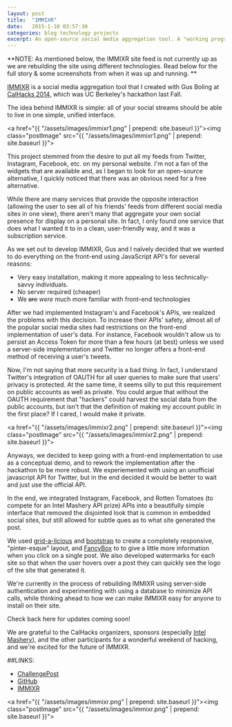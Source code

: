 ```yaml
---
layout: post
title:  "IMMIXR"
date:   2015-1-10 03:57:30
categories: blog technology projects
excerpt: An open-source social media aggregation tool. A "working progress."
---
```


**NOTE: As mentioned below, the IMMIXR site feed is not currently up as we are rebuilding the site using different technologies. Read below for the full story & some screenshots from when it was up and running. **

[IMMIXR](http://immixr.me) is a social media aggregation tool that I created with Gus Boling at [CalHacks 2014,](http://www.calhacks.io) which was UC Berkeley's hackathon last Fall.  

The idea behind IMMIXR is simple: all of your social streams should be able to live in one simple, unified interface. 

<a href="{{ "/assets/images/immixr1.png" | prepend: site.baseurl }}"><img class="postImage" src="{{ "/assets/images/immixr1.png" | prepend: site.baseurl }}"></a>

This project stemmed from the desire to put all my feeds from Twitter, Instagram, Facebook, etc. on my personal website. I'm not a fan of the widgets that are available and, as I began to look for an open-source alternative, I quickly noticed that there was an obvious need for a free alternative.

While there are many services that provide the opposite interaction (allowing the user to see all of his friends' feeds from different social media sites in one view), there aren't many that aggregate your own social presence for display on a personal site. In fact, I only found one service that does what I wanted it to in a clean, user-friendly way, and it was a subscription service.

As we set out to develop IMMIXR, Gus and I na&#239;vely decided that we wanted to do everything on the front-end using JavaScript API's for several reasons: 

- Very easy installation, making it more appealing to less technically-savvy individuals. 
- No server required (cheaper)
- We ~~are~~ *were* much more familiar with front-end technologies

After we had implemented Instagram's and Facebook's APIs, we realized the problems with this decision. To increase their APIs' safety, almost all of the popular social media sites had restrictions on the front-end implementation of user's data. For instance, Facebook wouldn't allow us to persist an Access Token for more than a few hours (at best) unless we used a server-side implementation and Twitter no longer offers a front-end method of receiving a user's tweets. 

Now, I'm not saying that more security is a bad thing. In fact, I understand Twitter's integration of OAUTH for all user queries to make sure that users' privacy is protected. At the same time, it seems silly to put this requirement on public accounts as well as private. You could argue that without the OAUTH requirement that "hackers" could harvest the social data from the public accounts, but isn't that the definition of making my account public in the first place? If I cared, I would make it private. 

<a href="{{ "/assets/images/immixr2.png" | prepend: site.baseurl }}"><img class="postImage" src="{{ "/assets/images/immixr2.png" | prepend: site.baseurl }}"></a>

Anyways, we decided to keep going with a front-end implementation to use as a conceptual demo, and to rework the implementation after the hackathon to be more robust. We experiemented with using an unofficial javascript API for Twitter, but in the end decided it would be better to wait and just use the official API.

In the end, we integrated Instagram, Facebook, and Rotten Tomatoes (to compete for an Intel Mashery API prize) APIs into a beautifully simple interface that removed the disjointed look that is common in embedded social sites, but still allowed for subtle ques as to what site generated the post.  

We used [grid-a-licious](http://suprb.com/apps/gridalicious/) and [bootstrap](http://getbootstrap.com) to create a completely responsive, "pinter-esque" layout, and [FancyBox](http://fancybox.net) to to give a little more information when you click on a single post. 
We also developed watermarks for each site so that when the user hovers over a post they can quickly see the logo of the site that generated it. 

We're currently in the process of rebuilding IMMIXR using server-side authentication and experimenting with using a database to minimize API calls, while thinking ahead to how we can make IMMIXR easy for anyone to install on their site. 

Check back here for updates coming soon!

We are grateful to the CalHacks organizers, sponsors (especially [Intel Mashery](http://www.mashery.com)), and the other participants for a wonderful weekend of hacking, and we're excited for the future of IMMIXR.

##LINKS:  

- [ChallengePost](http://challengepost.com/software/immixr-yogzq)
- [GitHub](https://github.com/rwbayer/immixr)
- [IMMIXR](http://www.immixr.me)

<a href="{{ "/assets/images/immixr.png" | prepend: site.baseurl }}"><img class="postImage" src="{{ "/assets/images/immixr.png" | prepend: site.baseurl }}"></a>



